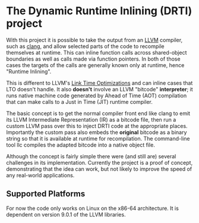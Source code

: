 # The Dynamic Runtime Inlining (DRTI) project

With this project it is possible to take the output from an
[LLVM](http://llvm.org/) compiler, such as
[clang](https://clang.llvm.org/), and allow selected parts of the code
to recompile themselves at runtime. This can inline function calls
across shared-object boundaries as well as calls made via function
pointers. In both of those cases the targets of the calls are
generally known only at runtime, hence "Runtime Inlining".

This is different to LLVM's [Link Time
Optimizations](https://www.llvm.org/docs/LinkTimeOptimization.html)
and can inline cases that LTO doesn't handle. It also **doesn't**
involve an LLVM "bitcode" **interpreter**; it runs native machine code
generated by Ahead of Time (AOT) compilation that can make calls to a
Just in Time (JIT) runtime compiler.

The basic concept is to get the normal compiler front end like clang
to emit its LLVM Intermediate Representation (IR) as a bitcode file,
then run a custom LLVM pass over this to inject DRTI code at the
appropriate places. Importantly the custom pass also embeds the
**original** bitcode as a binary string so that it is available at
runtime for recompilation. The command-line tool llc compiles the
adapted bitcode into a native object file.

Although the concept is fairly simple there were (and still are)
several challenges in its implementation. Currently the project is a
proof of concept, demonstrating that the idea can work, but not likely
to improve the speed of any real-world applications.


## Supported Platforms

For now the code only works on Linux on the x86-64 architecture. It is
dependent on version 9.0.1 of the LLVM libraries.
